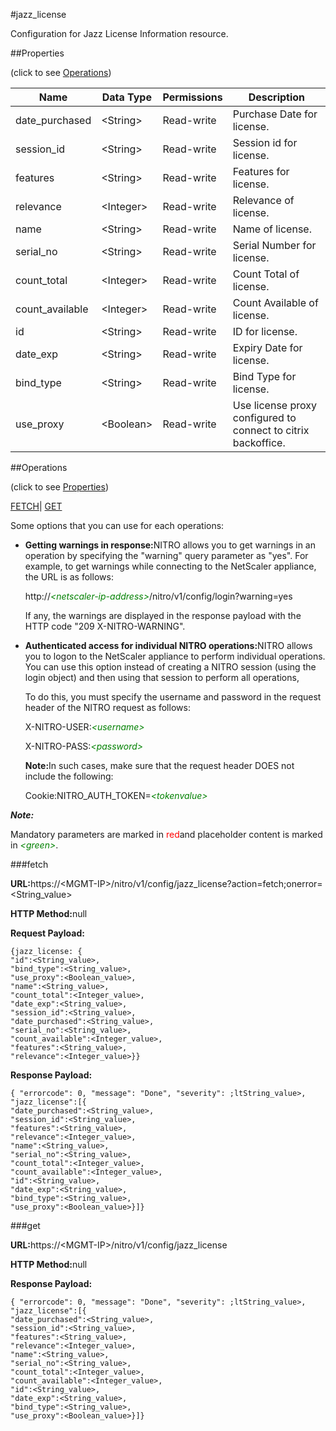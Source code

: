 #jazz_license

Configuration for Jazz License Information resource.


##Properties 
<span>(click to see [Operations](#opera))</span>


<table><thead><tr><th>Name</th><th>Data Type</th><th>Permissions</th><th>Description</th></tr></thead><tbody><tr><td>date_purchased</td><td>&lt;String></td><td>Read-write</td><td>Purchase Date for license.</td></tr><tr><td>session_id</td><td>&lt;String></td><td>Read-write</td><td>Session id for license.</td></tr><tr><td>features</td><td>&lt;String></td><td>Read-write</td><td>Features for license.</td></tr><tr><td>relevance</td><td>&lt;Integer></td><td>Read-write</td><td>Relevance of license.</td></tr><tr><td>name</td><td>&lt;String></td><td>Read-write</td><td>Name of license.</td></tr><tr><td>serial_no</td><td>&lt;String></td><td>Read-write</td><td>Serial Number for license.</td></tr><tr><td>count_total</td><td>&lt;Integer></td><td>Read-write</td><td>Count Total of license.</td></tr><tr><td>count_available</td><td>&lt;Integer></td><td>Read-write</td><td>Count Available of license.</td></tr><tr><td>id</td><td>&lt;String></td><td>Read-write</td><td>ID for license.</td></tr><tr><td>date_exp</td><td>&lt;String></td><td>Read-write</td><td>Expiry Date for license.</td></tr><tr><td>bind_type</td><td>&lt;String></td><td>Read-write</td><td>Bind Type for license.</td></tr><tr><td>use_proxy</td><td>&lt;Boolean></td><td>Read-write</td><td>Use license proxy configured to connect to citrix backoffice.</td></tr></tbody></table>
##Operations 
<span>(click to see [Properties](#prope))</span>


[FETCH](#)| [GET]()


Some options that you can use for each operations:
<ul><li><p><b>Getting warnings in response:</b>NITRO allows you to get warnings in an operation by specifying the "warning" query parameter as "yes". For example, to get warnings while connecting to the NetScaler appliance, the URL is as follows:</p><p>http://<span style="color:green;font-style:italic;">&lt;netscaler-ip-address&gt;</span>/nitro/v1/config/login?warning=yes</p><p>If any, the warnings are displayed in the response payload with the HTTP code "209 X-NITRO-WARNING".</p></li><li><p><b>Authenticated access for individual NITRO operations:</b>NITRO allows you to logon to the NetScaler appliance to perform individual operations. You can use this option instead of creating a NITRO session (using the login object) and then using that session to perform all operations,</p><p>To do this, you must specify the username and password in the request header of the NITRO request as follows:</p><p>X-NITRO-USER:<span style="color:green;font-style:italic;">&lt;username&gt;</span></p><p>X-NITRO-PASS:<span style="color:green;font-style:italic;">&lt;password&gt;</span></p><p><b>Note:</b>In such cases, make sure that the request header DOES not include the following:</p><p>Cookie:NITRO_AUTH_TOKEN=<span style="color:green;font-style:italic;">&lt;tokenvalue&gt;</span></p></li></ul>



***Note:*** 
Mandatory parameters are marked in <span style="color:#FF0000;">red</span>and placeholder content is marked in <span style="color:green;font-style:italic">&lt;green&gt;</span>.

###fetch



<b>URL:</b>https://&lt;MGMT-IP&gt;/nitro/v1/config/jazz_license?action=fetch;onerror=&lt;String_value&gt;
<b>HTTP Method:</b>null
<b>Request Payload: </b>```{jazz_license: {"id":<String_value>,"bind_type":<String_value>,"use_proxy":<Boolean_value>,"name":<String_value>,"count_total":<Integer_value>,"date_exp":<String_value>,"session_id":<String_value>,"date_purchased":<String_value>,"serial_no":<String_value>,"count_available":<Integer_value>,"features":<String_value>,"relevance":<Integer_value>}}```
<b>Response Payload: </b>```{ "errorcode": 0, "message": "Done", "severity": ;ltString_value>, "jazz_license":[{"date_purchased":<String_value>,"session_id":<String_value>,"features":<String_value>,"relevance":<Integer_value>,"name":<String_value>,"serial_no":<String_value>,"count_total":<Integer_value>,"count_available":<Integer_value>,"id":<String_value>,"date_exp":<String_value>,"bind_type":<String_value>,"use_proxy":<Boolean_value>}]}```



###get



<b>URL:</b>https://&lt;MGMT-IP&gt;/nitro/v1/config/jazz_license
<b>HTTP Method:</b>null
<b>Response Payload: </b>```{ "errorcode": 0, "message": "Done", "severity": ;ltString_value>, "jazz_license":[{"date_purchased":<String_value>,"session_id":<String_value>,"features":<String_value>,"relevance":<Integer_value>,"name":<String_value>,"serial_no":<String_value>,"count_total":<Integer_value>,"count_available":<Integer_value>,"id":<String_value>,"date_exp":<String_value>,"bind_type":<String_value>,"use_proxy":<Boolean_value>}]}```



